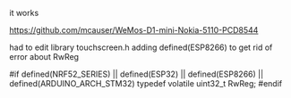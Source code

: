 it works

https://github.com/mcauser/WeMos-D1-mini-Nokia-5110-PCD8544

had to edit library touchscreen.h adding defined(ESP8266) to get rid of error about RwReg

#if defined(NRF52_SERIES) || defined(ESP32) || defined(ESP8266) || defined(ARDUINO_ARCH_STM32)
typedef volatile uint32_t RwReg;
#endif
